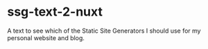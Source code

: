 # ssg-text-2-nuxt
A text to see which of the Static Site Generators I should use for my personal website and blog.
